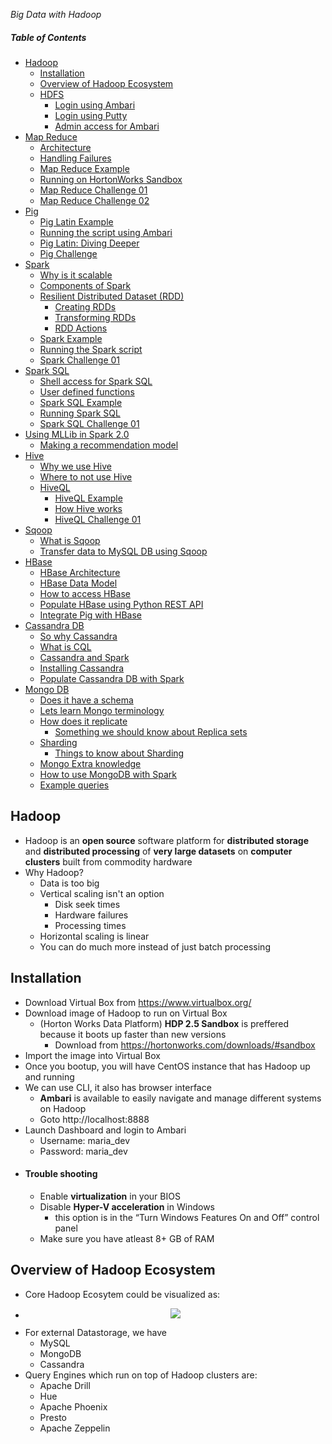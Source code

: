 *Big Data with Hadoop*

##### Table of Contents
- [Hadoop](#Hadoop)
  * [Installation](#Installation)
  * [Overview of Hadoop Ecosystem](#overview-of-hadoop-ecosystem)
  * [HDFS](#HDFS)
    + [Login using Ambari](#login-using-ambari)
    + [Login using Putty](#login-using-putty)
    + [Admin access for Ambari](#admin-access-for-ambari)
- [Map Reduce](#mapreduce)
  * [Architecture](#architecture)
  * [Handling Failures](#handling-failures)
  * [Map Reduce Example](#example)
  * [Running on HortonWorks Sandbox](#running-on-hortonworks-sandbox)
  * [Map Reduce Challenge 01](#map-reduce-challenge-01)
  * [Map Reduce Challenge 02](#map-reduce-challenge-02)
- [Pig](#programming-hadoop-with-pig)
  * [Pig Latin Example](#pig-latin-example)
  * [Running the script using Ambari](#running-the-script-using-ambari)
  * [Pig Latin: Diving Deeper](#pig-latin-diving-deeper)
  * [Pig Challenge](#pig-challenge-01)
- [Spark](#spark)
  * [Why is it scalable](#scalable)
  * [Components of Spark](#components-of-spark)
  * [Resilient Distributed Dataset (RDD)](#resilient-distributed-dataset-rdd)
    + [Creating RDDs](#creating-rdds)
	+ [Transforming RDDs](#transforming-rdds)
	+ [RDD Actions](#rdd-actions)
  * [Spark Example](#spark-example)
  * [Running the Spark script](#running-the-spark-script)
  * [Spark Challenge 01](#spark-challenge-01)
- [Spark SQL](#spark-sql)
  * [Shell access for Spark SQL](#shell-access)
  * [User defined functions](#spark-udfs)
  * [Spark SQL Example](#spark-sql-example)
  * [Running Spark SQL](#running-spark-sql)
  * [Spark SQL Challenge 01](#spark-sql-challenge-01)
- [Using MLLib in Spark 2.0](#using-mllib-in-spark-20)
  * [Making a recommendation model](#using-mllib-in-spark-20)
- [Hive](#hive)
  * [Why we use Hive](#why-hive)
  * [Where to not use Hive](#why-not-hive)
  * [HiveQL](#hiveql)
    - [HiveQL Example](#hiveql-example)
	- [How Hive works](#how-hive-works)
	- [HiveQL Challenge 01](#hiveql-challenge-01)
- [Sqoop](#sqoop)
  * [What is Sqoop](#sqoop)
  * [Transfer data to MySQL DB using Sqoop](#importing-movielens-data-into-a-mysql-db)
- [HBase](#hbase)
  * [HBase Architecture](#hbase-architecture)
  * [HBase Data Model](#hbase-data-model)
  * [How to access HBase](#some-ways-to-access-hbase)
  * [Populate HBase using Python REST API](#creating-a-hbase-table-with-python-via-rest)
  * [Integrate Pig with HBase](#integrating-pig-with-hbase)
- [Cassandra DB](#cassandra)
  * [So why Cassandra](#cassandras-design-choices)
  * [What is CQL](#cql)
  * [Cassandra and Spark](#cassandra-and-spark)
  * [Installing Cassandra](#installing-cassandra-on-horton-works-sandbox)
  * [Populate Cassandra DB with Spark](#populating-the-cassandra-db-with-spark)
- [Mongo DB](#mongodb)
  * [Does it have a schema](#no-real-schema-is-enforced)
  * [Lets learn Mongo terminology](#mongodb-terminology)
  * [How does it replicate](#replication-sets)
    - [Something we should know about Replica sets](#replica-set-quirks)
  * [Sharding](#sharding)
    - [Things to know about Sharding](#sharding-quirks)
  * [Mongo Extra knowledge](#neat-things-about-mongodb)
  * [How to use MongoDB with Spark](#using-mongo-with-spark-example)
  * [Example queries](#mongo-examples)

    
## Hadoop

* Hadoop is an **open source** software platform for **distributed storage** and **distributed processing** of **very large datasets** on **computer clusters** built from commodity hardware
* Why Hadoop?
  * Data is too big
  * Vertical scaling isn't an option
    * Disk seek times
    * Hardware failures
    * Processing times
  * Horizontal scaling is linear
  * You can do much more instead of just batch processing

## Installation
* Download Virtual Box from https://www.virtualbox.org/
* Download image of Hadoop to run on Virtual Box
  * (Horton Works Data Platform) **HDP 2.5 Sandbox** is preffered because it boots up faster than new versions
    * Download from https://hortonworks.com/downloads/#sandbox
* Import the image into Virtual Box
* Once you bootup, you will have CentOS instance that has Hadoop up and running
* We can use CLI, it also has browser interface
  * **Ambari** is available to easily navigate and manage different systems on Hadoop
  * Goto http://localhost:8888
* Launch Dashboard and login to Ambari
  * Username: maria_dev
  * Password: maria_dev
* #### Trouble shooting
  * Enable **virtualization** in your BIOS
  * Disable **Hyper-V acceleration** in Windows
    * this option is in the “Turn Windows Features On and Off” control panel
  * Make sure you have atleast 8+ GB of RAM
  
## Overview of Hadoop Ecosystem
* Core Hadoop Ecosytem could be visualized as:
* <p align="center"><img src="https://i.imgur.com/Dqf8wEz.png"></p>
* For external Datastorage, we have
  * MySQL
  * MongoDB
  * Cassandra
* Query Engines which run on top of Hadoop clusters are:
  * Apache Drill
  * Hue
  * Apache Phoenix
  * Presto
  * Apache Zeppelin
  